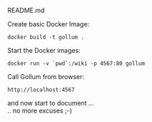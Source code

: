 README.md  

Create basic Docker Image:  

	docker build -t gollum .

Start the Docker images: 

	docker run -v `pwd`:/wiki -p 4567:80 gollum

Call Gollum from browser:  

	http://localhost:4567

and now start to document ...  
.. no more excuses ;-)  


